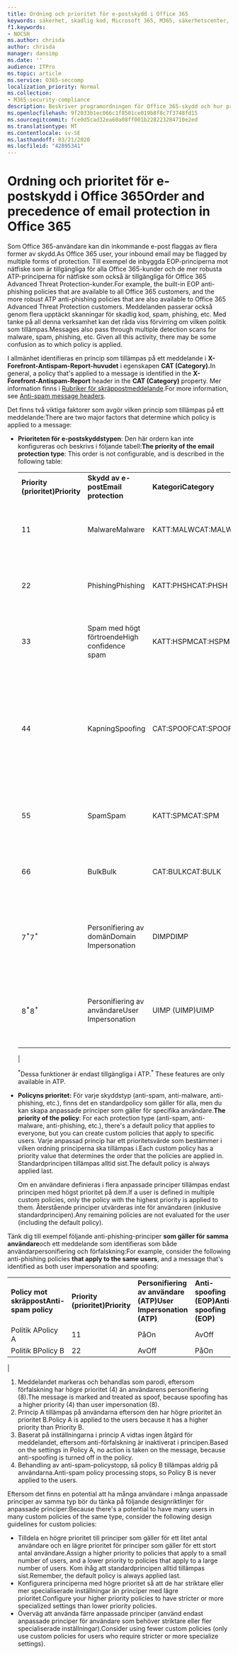 ```yaml
---
title: Ordning och prioritet för e-postskydd i Office 365
keywords: säkerhet, skadlig kod, Microsoft 365, M365, säkerhetscenter, ATP, Microsoft Defender ATP, Office 365 ATP, Azure ATP
f1.keywords:
- NOCSH
ms.author: chrisda
author: chrisda
manager: dansimp
ms.date: ''
audience: ITPro
ms.topic: article
ms.service: O365-seccomp
localization_priority: Normal
ms.collection:
- M365-security-compliance
description: Beskriver programordningen för Office 365-skydd och hur prioritetsvärdet i skyddsprinciper avgör vilken princip som tillämpas.
ms.openlocfilehash: 9f2033b1ec066c1f8501ce019b8f8c7f3748fd15
ms.sourcegitcommit: fce0d5cad32ea60a08ff001b228223284710e2ed
ms.translationtype: MT
ms.contentlocale: sv-SE
ms.lasthandoff: 03/21/2020
ms.locfileid: "42895341"
---
```

# <a name="order-and-precedence-of-email-protection-in-office-365"></a><span data-ttu-id="86dc3-104">Ordning och prioritet för e-postskydd i Office 365</span><span class="sxs-lookup"><span data-stu-id="86dc3-104">Order and precedence of email protection in Office 365</span></span>

<span data-ttu-id="86dc3-105">Som Office 365-användare kan din inkommande e-post flaggas av flera former av skydd.</span><span class="sxs-lookup"><span data-stu-id="86dc3-105">As Office 365 user, your inbound email may be flagged by multiple forms of protection.</span></span> <span data-ttu-id="86dc3-106">Till exempel de inbyggda EOP-principerna mot nätfiske som är tillgängliga för alla Office 365-kunder och de mer robusta ATP-principerna för nätfiske som också är tillgängliga för Office 365 Advanced Threat Protection-kunder.</span><span class="sxs-lookup"><span data-stu-id="86dc3-106">For example, the built-in EOP anti-phishing policies that are available to all Office 365 customers, and the more robust ATP anti-phishing policies that are also available to Office 365 Advanced Threat Protection customers.</span></span> <span data-ttu-id="86dc3-107">Meddelanden passerar också genom flera upptäckt skanningar för skadlig kod, spam, phishing, etc. Med tanke på all denna verksamhet kan det råda viss förvirring om vilken politik som tillämpas.</span><span class="sxs-lookup"><span data-stu-id="86dc3-107">Messages also pass through multiple detection scans for malware, spam, phishing, etc. Given all this activity, there may be some confusion as to which policy is applied.</span></span>

<span data-ttu-id="86dc3-108">I allmänhet identifieras en princip som tillämpas på ett meddelande i **X-Forefront-Antispam-Report-huvudet** i egenskapen **CAT (Category).**</span><span class="sxs-lookup"><span data-stu-id="86dc3-108">In general, a policy that's applied to a message is identified in the **X-Forefront-Antispam-Report** header in the **CAT (Category)** property.</span></span> <span data-ttu-id="86dc3-109">Mer information finns i [Rubriker för skräppostmeddelande](anti-spam-message-headers.md).</span><span class="sxs-lookup"><span data-stu-id="86dc3-109">For more information, see [Anti-spam message headers](anti-spam-message-headers.md).</span></span>

<span data-ttu-id="86dc3-110">Det finns två viktiga faktorer som avgör vilken princip som tillämpas på ett meddelande:</span><span class="sxs-lookup"><span data-stu-id="86dc3-110">There are two major factors that determine which policy is applied to a message:</span></span>

- <span data-ttu-id="86dc3-111">**Prioriteten för e-postskyddstypen**: Den här ordern kan inte konfigureras och beskrivs i följande tabell:</span><span class="sxs-lookup"><span data-stu-id="86dc3-111">**The priority of the email protection type**: This order is not configurable, and is described in the following table:</span></span>

  |||||
  |---|---|---|---|
  |<span data-ttu-id="86dc3-112">**Priority (prioritet)**</span><span class="sxs-lookup"><span data-stu-id="86dc3-112">**Priority**</span></span>|<span data-ttu-id="86dc3-113">**Skydd av e-post**</span><span class="sxs-lookup"><span data-stu-id="86dc3-113">**Email protection**</span></span>|<span data-ttu-id="86dc3-114">**Kategori**</span><span class="sxs-lookup"><span data-stu-id="86dc3-114">**Category**</span></span>|<span data-ttu-id="86dc3-115">**Var ska man hantera**</span><span class="sxs-lookup"><span data-stu-id="86dc3-115">**Where to manage**</span></span>|
  |<span data-ttu-id="86dc3-116">1</span><span class="sxs-lookup"><span data-stu-id="86dc3-116">1</span></span>|<span data-ttu-id="86dc3-117">Malware</span><span class="sxs-lookup"><span data-stu-id="86dc3-117">Malware</span></span>|<span data-ttu-id="86dc3-118">KATT:MALW</span><span class="sxs-lookup"><span data-stu-id="86dc3-118">CAT:MALW</span></span>|[<span data-ttu-id="86dc3-119">Konfigurera principer mot skadlig kod i Office 365</span><span class="sxs-lookup"><span data-stu-id="86dc3-119">Configure anti-malware policies in Office 365</span></span>](configure-anti-malware-policies.md)|
  |<span data-ttu-id="86dc3-120">2</span><span class="sxs-lookup"><span data-stu-id="86dc3-120">2</span></span>|<span data-ttu-id="86dc3-121">Phishing</span><span class="sxs-lookup"><span data-stu-id="86dc3-121">Phishing</span></span>|<span data-ttu-id="86dc3-122">KATT:PHSH</span><span class="sxs-lookup"><span data-stu-id="86dc3-122">CAT:PHSH</span></span>|[<span data-ttu-id="86dc3-123">Konfigurera principer mot skräppost i Office 365</span><span class="sxs-lookup"><span data-stu-id="86dc3-123">Configure anti-spam policies in Office 365</span></span>](configure-your-spam-filter-policies.md)|
  |<span data-ttu-id="86dc3-124">3</span><span class="sxs-lookup"><span data-stu-id="86dc3-124">3</span></span>|<span data-ttu-id="86dc3-125">Spam med högt förtroende</span><span class="sxs-lookup"><span data-stu-id="86dc3-125">High confidence spam</span></span>|<span data-ttu-id="86dc3-126">KATT:HSPM</span><span class="sxs-lookup"><span data-stu-id="86dc3-126">CAT:HSPM</span></span>|[<span data-ttu-id="86dc3-127">Konfigurera principer mot skräppost i Office 365</span><span class="sxs-lookup"><span data-stu-id="86dc3-127">Configure anti-spam policies in Office 365</span></span>](configure-your-spam-filter-policies.md)|
  |<span data-ttu-id="86dc3-128">4</span><span class="sxs-lookup"><span data-stu-id="86dc3-128">4</span></span>|<span data-ttu-id="86dc3-129">Kapning</span><span class="sxs-lookup"><span data-stu-id="86dc3-129">Spoofing</span></span>|<span data-ttu-id="86dc3-130">CAT:SPOOF</span><span class="sxs-lookup"><span data-stu-id="86dc3-130">CAT:SPOOF</span></span>|[<span data-ttu-id="86dc3-131">Konfigurera Office 365 ATP-principer för nätfiske och nätfiske</span><span class="sxs-lookup"><span data-stu-id="86dc3-131">Set up Office 365 ATP anti-phishing and anti-phishing policies</span></span>](set-up-anti-phishing-policies.md) <Br/><br/> [<span data-ttu-id="86dc3-132">Läs mer om falska underrättelser</span><span class="sxs-lookup"><span data-stu-id="86dc3-132">Learn more about spoof intelligence</span></span>](learn-about-spoof-intelligence.md)|
  |<span data-ttu-id="86dc3-133">5</span><span class="sxs-lookup"><span data-stu-id="86dc3-133">5</span></span>|<span data-ttu-id="86dc3-134">Spam</span><span class="sxs-lookup"><span data-stu-id="86dc3-134">Spam</span></span>|<span data-ttu-id="86dc3-135">KATT:SPM</span><span class="sxs-lookup"><span data-stu-id="86dc3-135">CAT:SPM</span></span>|[<span data-ttu-id="86dc3-136">Konfigurera principer mot skräppost i Office 365</span><span class="sxs-lookup"><span data-stu-id="86dc3-136">Configure anti-spam policies in Office 365</span></span>](configure-your-spam-filter-policies.md)|
  |<span data-ttu-id="86dc3-137">6</span><span class="sxs-lookup"><span data-stu-id="86dc3-137">6</span></span>|<span data-ttu-id="86dc3-138">Bulk</span><span class="sxs-lookup"><span data-stu-id="86dc3-138">Bulk</span></span>|<span data-ttu-id="86dc3-139">CAT:BULK</span><span class="sxs-lookup"><span data-stu-id="86dc3-139">CAT:BULK</span></span>|[<span data-ttu-id="86dc3-140">Konfigurera principer mot skräppost i Office 365</span><span class="sxs-lookup"><span data-stu-id="86dc3-140">Configure anti-spam policies in Office 365</span></span>](configure-your-spam-filter-policies.md)|
  |<span data-ttu-id="86dc3-141">7<sup>\*</sup></span><span class="sxs-lookup"><span data-stu-id="86dc3-141">7<sup>\*</sup></span></span>|<span data-ttu-id="86dc3-142">Personifiering av domän</span><span class="sxs-lookup"><span data-stu-id="86dc3-142">Domain Impersonation</span></span>|<span data-ttu-id="86dc3-143">DIMP</span><span class="sxs-lookup"><span data-stu-id="86dc3-143">DIMP</span></span>|[<span data-ttu-id="86dc3-144">Konfigurera Office 365 ATP-principer för nätfiske och nätfiske</span><span class="sxs-lookup"><span data-stu-id="86dc3-144">Set up Office 365 ATP anti-phishing and anti-phishing policies</span></span>](set-up-anti-phishing-policies.md)|
  |<span data-ttu-id="86dc3-145">8<sup>\*</sup></span><span class="sxs-lookup"><span data-stu-id="86dc3-145">8<sup>\*</sup></span></span>|<span data-ttu-id="86dc3-146">Personifiering av användare</span><span class="sxs-lookup"><span data-stu-id="86dc3-146">User Impersonation</span></span>|<span data-ttu-id="86dc3-147">UIMP (UIMP)</span><span class="sxs-lookup"><span data-stu-id="86dc3-147">UIMP</span></span>|[<span data-ttu-id="86dc3-148">Konfigurera Office 365 ATP-principer för nätfiske och nätfiske</span><span class="sxs-lookup"><span data-stu-id="86dc3-148">Set up Office 365 ATP anti-phishing and anti-phishing policies</span></span>](set-up-anti-phishing-policies.md)|
  |

  <span data-ttu-id="86dc3-149"><sup>\*</sup>Dessa funktioner är endast tillgängliga i ATP.</span><span class="sxs-lookup"><span data-stu-id="86dc3-149"><sup>\*</sup> These features are only available in ATP.</span></span>

- <span data-ttu-id="86dc3-150">**Policyns prioritet:** För varje skyddstyp (anti-spam, anti-malware, anti-phishing, etc.), finns det en standardpolicy som gäller för alla, men du kan skapa anpassade principer som gäller för specifika användare.</span><span class="sxs-lookup"><span data-stu-id="86dc3-150">**The priority of the policy**: For each protection type (anti-spam, anti-malware, anti-phishing, etc.), there's a default policy that applies to everyone, but you can create custom policies that apply to specific users.</span></span> <span data-ttu-id="86dc3-151">Varje anpassad princip har ett prioritetsvärde som bestämmer i vilken ordning principerna ska tillämpas i.</span><span class="sxs-lookup"><span data-stu-id="86dc3-151">Each custom policy has a priority value that determines the order that the policies are applied in.</span></span> <span data-ttu-id="86dc3-152">Standardprincipen tillämpas alltid sist.</span><span class="sxs-lookup"><span data-stu-id="86dc3-152">The default policy is always applied last.</span></span>

  <span data-ttu-id="86dc3-153">Om en användare definieras i flera anpassade principer tillämpas endast principen med högst prioritet på dem.</span><span class="sxs-lookup"><span data-stu-id="86dc3-153">If a user is defined in multiple custom policies, only the policy with the highest priority is applied to them.</span></span> <span data-ttu-id="86dc3-154">Återstående principer utvärderas inte för användaren (inklusive standardprincipen).</span><span class="sxs-lookup"><span data-stu-id="86dc3-154">Any remaining policies are not evaluated for the user (including the default policy).</span></span>

<span data-ttu-id="86dc3-155">Tänk dig till exempel följande anti-phishing-principer **som gäller för samma användare**och ett meddelande som identifieras som både användarpersonifiering och förfalskning:</span><span class="sxs-lookup"><span data-stu-id="86dc3-155">For example, consider the following anti-phishing policies **that apply to the same users**, and a message that's identified as both user impersonation and spoofing:</span></span>

  |||||
  |---|---|---|---|
  |<span data-ttu-id="86dc3-156">**Policy mot skräppost**</span><span class="sxs-lookup"><span data-stu-id="86dc3-156">**Anti-spam policy**</span></span>|<span data-ttu-id="86dc3-157">**Priority (prioritet)**</span><span class="sxs-lookup"><span data-stu-id="86dc3-157">**Priority**</span></span>|<span data-ttu-id="86dc3-158">**Personifiering av användare (ATP)**</span><span class="sxs-lookup"><span data-stu-id="86dc3-158">**User Impersonation (ATP)**</span></span>|<span data-ttu-id="86dc3-159">**Anti-spoofing (EOP)**</span><span class="sxs-lookup"><span data-stu-id="86dc3-159">**Anti-spoofing (EOP)**</span></span>|
  |<span data-ttu-id="86dc3-160">Politik A</span><span class="sxs-lookup"><span data-stu-id="86dc3-160">Policy A</span></span>|<span data-ttu-id="86dc3-161">1</span><span class="sxs-lookup"><span data-stu-id="86dc3-161">1</span></span>|<span data-ttu-id="86dc3-162">På</span><span class="sxs-lookup"><span data-stu-id="86dc3-162">On</span></span>|<span data-ttu-id="86dc3-163">Av</span><span class="sxs-lookup"><span data-stu-id="86dc3-163">Off</span></span>|
  |<span data-ttu-id="86dc3-164">Politik B</span><span class="sxs-lookup"><span data-stu-id="86dc3-164">Policy B</span></span>|<span data-ttu-id="86dc3-165">2</span><span class="sxs-lookup"><span data-stu-id="86dc3-165">2</span></span>|<span data-ttu-id="86dc3-166">Av</span><span class="sxs-lookup"><span data-stu-id="86dc3-166">Off</span></span>|<span data-ttu-id="86dc3-167">På</span><span class="sxs-lookup"><span data-stu-id="86dc3-167">On</span></span>|
  |

1. <span data-ttu-id="86dc3-168">Meddelandet markeras och behandlas som parodi, eftersom förfalskning har högre prioritet (4) än användarens personifiering (8).</span><span class="sxs-lookup"><span data-stu-id="86dc3-168">The message is marked and treated as spoof, because spoofing has a higher priority (4) than user impersonation (8).</span></span>
2. <span data-ttu-id="86dc3-169">Princip A tillämpas på användarna eftersom den har högre prioritet än prioritet B.</span><span class="sxs-lookup"><span data-stu-id="86dc3-169">Policy A is applied to the users because it has a higher priority than Priority B.</span></span>
3. <span data-ttu-id="86dc3-170">Baserat på inställningarna i princip A vidtas ingen åtgärd för meddelandet, eftersom anti-förfalskning är inaktiverat i principen.</span><span class="sxs-lookup"><span data-stu-id="86dc3-170">Based on the settings in Policy A, no action is taken on the message, because anti-spoofing is turned off in the policy.</span></span>
4. <span data-ttu-id="86dc3-171">Behandling av anti-spam-policystopp, så policy B tillämpas aldrig på användarna.</span><span class="sxs-lookup"><span data-stu-id="86dc3-171">Anti-spam policy processing stops, so Policy B is never applied to the users.</span></span>

<span data-ttu-id="86dc3-172">Eftersom det finns en potential att ha många användare i många anpassade principer av samma typ bör du tänka på följande designriktlinjer för anpassade principer:</span><span class="sxs-lookup"><span data-stu-id="86dc3-172">Because there's a potential to have many users in many custom policies of the same type, consider the following design guidelines for custom policies:</span></span>

- <span data-ttu-id="86dc3-173">Tilldela en högre prioritet till principer som gäller för ett litet antal användare och en lägre prioritet för principer som gäller för ett stort antal användare.</span><span class="sxs-lookup"><span data-stu-id="86dc3-173">Assign a higher priority to policies that apply to a small number of users, and a lower priority to policies that apply to a large number of users.</span></span> <span data-ttu-id="86dc3-174">Kom ihåg att standardprincipen alltid tillämpas sist.</span><span class="sxs-lookup"><span data-stu-id="86dc3-174">Remember, the default policy is always applied last.</span></span>
- <span data-ttu-id="86dc3-175">Konfigurera principerna med högre prioritet så att de har striktare eller mer specialiserade inställningar än principer med lägre prioritet.</span><span class="sxs-lookup"><span data-stu-id="86dc3-175">Configure your higher priority policies to have stricter or more specialized settings than lower priority policies.</span></span>
- <span data-ttu-id="86dc3-176">Överväg att använda färre anpassade principer (använd endast anpassade principer för användare som behöver striktare eller fler specialiserade inställningar).</span><span class="sxs-lookup"><span data-stu-id="86dc3-176">Consider using fewer custom policies (only use custom policies for users who require stricter or more specialize settings).</span></span>
